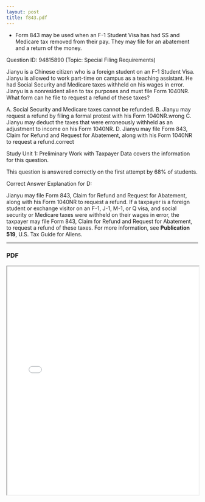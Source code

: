 ```yaml
---
layout: post
title: f843.pdf
---
```


- Form 843 may be used when an F-1 Student Visa has had SS and Medicare tax removed from their pay. They may file for an abatement and a return of the money.

Question ID: 94815890 (Topic: Special Filing Requirements)

Jianyu is a Chinese citizen who is a foreign student on an F-1 Student Visa. Jianyu is allowed to work part-time on campus as a teaching assistant. He had Social Security and Medicare taxes withheld on his wages in error. Jianyu is a nonresident alien to tax purposes and must file Form 1040NR. What form can he file to request a refund of these taxes?

A. Social Security and Medicare taxes cannot be refunded.
B. Jianyu may request a refund by filing a formal protest with his Form 1040NR.wrong
C. Jianyu may deduct the taxes that were erroneously withheld as an adjustment to income on his Form 1040NR.
D. Jianyu may file Form 843, Claim for Refund and Request for Abatement, along with his Form 1040NR to request a refund.correct

Study Unit 1: Preliminary Work with Taxpayer Data covers the information for this question.

This question is answered correctly on the first attempt by 68% of students.

Correct Answer Explanation for D:

Jianyu may file Form 843, Claim for Refund and Request for Abatement, along with his Form 1040NR to request a refund. If a taxpayer is a foreign student or exchange visitor on an F-1, J-1, M-1, or Q visa, and social security or Medicare taxes were withheld on their wages in error, the taxpayer may file Form 843, Claim for Refund and Request for Abatement, to request a refund of these taxes. For more information, see **Publication 519**, U.S. Tax Guide for Aliens.

---

### PDF
<div class="pdf-container">
    <iframe src="/ea/assets/pdfs/f843.pdf" height="600" width="100%" max-width="100%" allowFullScreen="true"></iframe>
</div>

